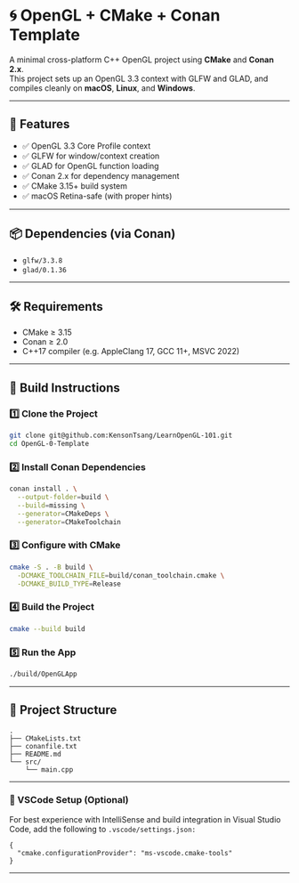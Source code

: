 # 🌀 OpenGL + CMake + Conan Template

A minimal cross-platform C++ OpenGL project using **CMake** and **Conan 2.x**.  
This project sets up an OpenGL 3.3 context with GLFW and GLAD, and compiles cleanly on **macOS**, **Linux**, and **Windows**.

---

## 🚀 Features

- ✅ OpenGL 3.3 Core Profile context  
- ✅ GLFW for window/context creation  
- ✅ GLAD for OpenGL function loading  
- ✅ Conan 2.x for dependency management  
- ✅ CMake 3.15+ build system  
- ✅ macOS Retina-safe (with proper hints)

---

## 📦 Dependencies (via Conan)

- `glfw/3.3.8`  
- `glad/0.1.36`

---

## 🛠️ Requirements

- CMake ≥ 3.15  
- Conan ≥ 2.0  
- C++17 compiler (e.g. AppleClang 17, GCC 11+, MSVC 2022)

---

## 🧱 Build Instructions

### 1️⃣ Clone the Project

```bash
git clone git@github.com:KensonTsang/LearnOpenGL-101.git
cd OpenGL-0-Template
```

### 2️⃣ Install Conan Dependencies

```bash
conan install . \
  --output-folder=build \
  --build=missing \
  --generator=CMakeDeps \
  --generator=CMakeToolchain
```

### 3️⃣ Configure with CMake

```bash
cmake -S . -B build \
  -DCMAKE_TOOLCHAIN_FILE=build/conan_toolchain.cmake \
  -DCMAKE_BUILD_TYPE=Release
```

### 4️⃣ Build the Project

```bash
cmake --build build
```

### 5️⃣ Run the App

```bash
./build/OpenGLApp
```

---

## 📁 Project Structure

```text
.
├── CMakeLists.txt
├── conanfile.txt
├── README.md
└── src/
    └── main.cpp
```

---

### 🧠 VSCode Setup (Optional)
For best experience with IntelliSense and build integration in Visual Studio Code, add the following to `.vscode/settings.json:`

```
{
  "cmake.configurationProvider": "ms-vscode.cmake-tools"
}
```
---



